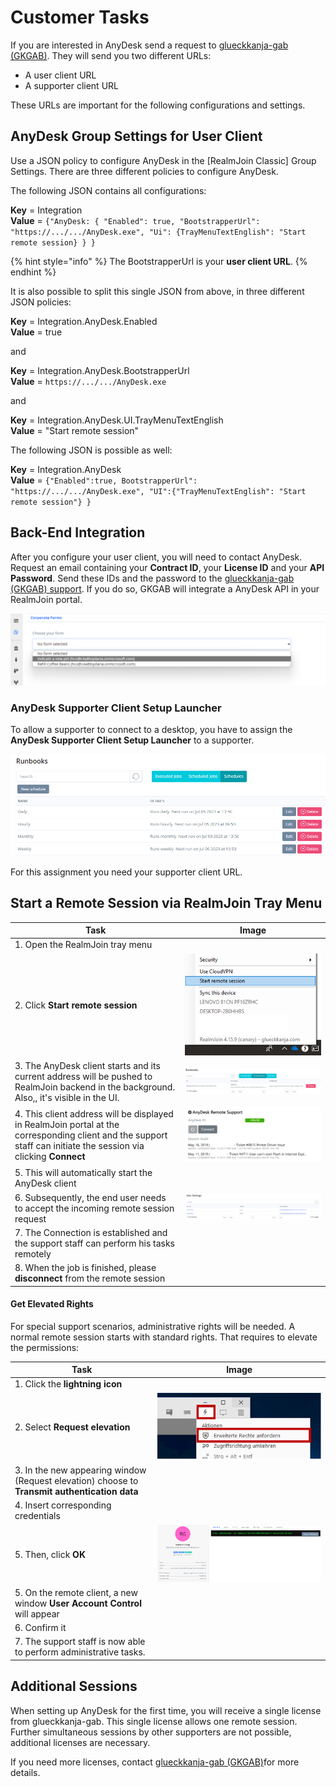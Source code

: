 # Customer Tasks

If you are interested in AnyDesk send a request to [glueckkanja-gab (GKGAB)](mailto:support@glueckkanja-gab.com). They will send you two different URLs:

* A user client URL
* A supporter client URL

These URLs are important for the following configurations and settings.

## AnyDesk Group Settings for User Client

Use a JSON policy to configure AnyDesk in the \[RealmJoin Classic] Group Settings. There are three different policies to configure AnyDesk.

The following JSON contains all configurations:

**Key** = Integration\
**Value** = `{"AnyDesk: { "Enabled": true, "BootstrapperUrl": "https://.../.../AnyDesk.exe", "Ui": {TrayMenuTextEnglish": "Start remote session} } }`

{% hint style="info" %}
The BootstrapperUrl is your **user client URL**.
{% endhint %}

It is also possible to split this single JSON from above, in three different JSON policies:

**Key** = Integration.AnyDesk.Enabled\
**Value** = true

and

**Key** = Integration.AnyDesk.BootstrapperUrl\
**Value** = `https://.../.../AnyDesk.exe`

and

**Key** = Integration.AnyDesk.UI.TrayMenuTextEnglish\
**Value** = "Start remote session"

The following JSON is possible as well:

**Key** = Integration.AnyDesk\
**Value** = `{"Enabled":true, BootstrapperUrl": "https://.../.../AnyDesk.exe", "UI":{"TrayMenuTextEnglish": "Start remote session"} }`

## Back-End Integration

After you configure your user client, you will need to contact AnyDesk. Request an email containing your **Contract ID**, your **License ID** and your **API Password**. Send these IDs and the password to the [glueckkanja-gab (GKGAB) support](mailto:support@glueckkanja-gab.com). If you do so, GKGAB will integrate a AnyDesk API in your RealmJoin portal.

![](<../../.gitbook/assets/image (17).png>)

### AnyDesk Supporter Client Setup Launcher

To allow a supporter to connect to a desktop, you have to assign the **AnyDesk Supporter Client Setup Launcher** to a supporter.

![](<../../.gitbook/assets/image (27).png>)

For this assignment you need your supporter client URL.

## Start a Remote Session via RealmJoin Tray Menu

| Task                                                                                                                                                             | Image                                              |
| ---------------------------------------------------------------------------------------------------------------------------------------------------------------- | -------------------------------------------------- |
| 1. Open the RealmJoin tray menu                                                                                                                                  |                                                    |
| 2. Click **Start remote session**                                                                                                                                | ![](<../../.gitbook/assets/image (26) (1).png>)    |
| 3. The AnyDesk client starts and its current address will be pushed to RealmJoin backend in the background. Also,, it's visible in the UI.                       | ![](<../../.gitbook/assets/image (16).png>)        |
| 4. This client address will be displayed in RealmJoin portal at the corresponding client and the support staff can initiate the session via clicking **Connect** | ![](<../../.gitbook/assets/image (1) (1) (3).png>) |
| 5. This will automatically start the AnyDesk client                                                                                                              |                                                    |
| 6. Subsequently, the end user needs to accept the incoming remote session request                                                                                | ![](<../../.gitbook/assets/image (18).png>)        |
| 7. The Connection is established and the support staff can perform his tasks remotely                                                                            |                                                    |
| 8. When the job is finished, please **disconnect** from the remote session                                                                                       |                                                    |

#### Get Elevated Rights

For special support scenarios, administrative rights will be needed. A normal remote session starts with standard rights. That requires to elevate the permissions:

| Task                                                                                          | Image                                           |
| --------------------------------------------------------------------------------------------- | ----------------------------------------------- |
| 1. Click the **lightning icon**                                                               |                                                 |
| 2. Select **Request elevation**                                                               | ![](<../../.gitbook/assets/image (20) (2).png>) |
| 3. In the new appearing window (Request elevation) choose to **Transmit authentication data** |                                                 |
| 4. Insert corresponding credentials                                                           |                                                 |
| 5. Then, click **OK**                                                                         | ![](<../../.gitbook/assets/image (19).png>)     |
| 5. On the remote client, a new window **User Account Control** will appear                    |                                                 |
| 6. Confirm it                                                                                 |                                                 |
| 7. The support staff is now able to perform administrative tasks.                             |                                                 |

## Additional Sessions

When setting up AnyDesk for the first time, you will receive a single license from glueckkanja-gab. This single license allows one remote session. Further simultaneous sessions by other supporters are not possible, additional licenses are necessary.

If you need more licenses, contact [glueckkanja-gab (GKGAB)](mailto:support@glueckkanja-gab.com)for more details.
